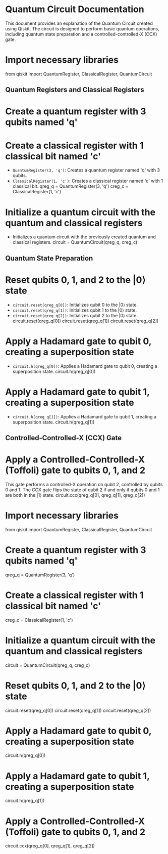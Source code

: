 # Quantum Circuit Documentation

This document provides an explanation of the Quantum Circuit created using Qiskit. The circuit is designed to perform basic quantum operations, including quantum state preparation and a controlled-controlled-X (CCX) gate.

# Import necessary libraries
from qiskit import QuantumRegister, ClassicalRegister, QuantumCircuit

## Quantum Registers and Classical Registers
# Create a quantum register with 3 qubits named 'q'
# Create a classical register with 1 classical bit named 'c'
- `QuantumRegister(3, 'q')`: Creates a quantum register named 'q' with 3 qubits.
- `ClassicalRegister(1, 'c')`: Creates a classical register named 'c' with 1 classical bit.
qreg_q = QuantumRegister(3, 'q')
creg_c = ClassicalRegister(1, 'c')

# Initialize a quantum circuit with the quantum and classical registers
- Initializes a quantum circuit with the previously created quantum and classical registers.
circuit = QuantumCircuit(qreg_q, creg_c)



## Quantum State Preparation
# Reset qubits 0, 1, and 2 to the |0⟩ state
- `circuit.reset(qreg_q[0])`: Initializes qubit 0 to the |0⟩ state.
- `circuit.reset(qreg_q[1])`: Initializes qubit 1 to the |0⟩ state.
- `circuit.reset(qreg_q[2])`: Initializes qubit 2 to the |0⟩ state.
circuit.reset(qreg_q[0])
circuit.reset(qreg_q[1])
circuit.reset(qreg_q[2])

# Apply a Hadamard gate to qubit 0, creating a superposition state
- `circuit.h(qreg_q[0])`: Applies a Hadamard gate to qubit 0, creating a superposition state.
circuit.h(qreg_q[0])

# Apply a Hadamard gate to qubit 1, creating a superposition state
- `circuit.h(qreg_q[1])`: Applies a Hadamard gate to qubit 1, creating a superposition state.
circuit.h(qreg_q[1])


## Controlled-Controlled-X (CCX) Gate
# Apply a Controlled-Controlled-X (Toffoli) gate to qubits 0, 1, and 2
This gate performs a controlled-X operation on qubit 2, controlled by qubits 0 and 1. The CCX gate flips the state of qubit 2 if and only if qubits 0 and 1 are both in the |1⟩ state.
circuit.ccx(qreg_q[0], qreg_q[1], qreg_q[2])
 




# Import necessary libraries
from qiskit import QuantumRegister, ClassicalRegister, QuantumCircuit

# Create a quantum register with 3 qubits named 'q'
qreg_q = QuantumRegister(3, 'q')

# Create a classical register with 1 classical bit named 'c'
creg_c = ClassicalRegister(1, 'c')

# Initialize a quantum circuit with the quantum and classical registers
circuit = QuantumCircuit(qreg_q, creg_c)
# Reset qubits 0, 1, and 2 to the |0⟩ state
circuit.reset(qreg_q[0])
circuit.reset(qreg_q[1])
circuit.reset(qreg_q[2])

# Apply a Hadamard gate to qubit 0, creating a superposition state
circuit.h(qreg_q[0])

# Apply a Hadamard gate to qubit 1, creating a superposition state
circuit.h(qreg_q[1])

# Apply a Controlled-Controlled-X (Toffoli) gate to qubits 0, 1, and 2
circuit.ccx(qreg_q[0], qreg_q[1], qreg_q[2])
